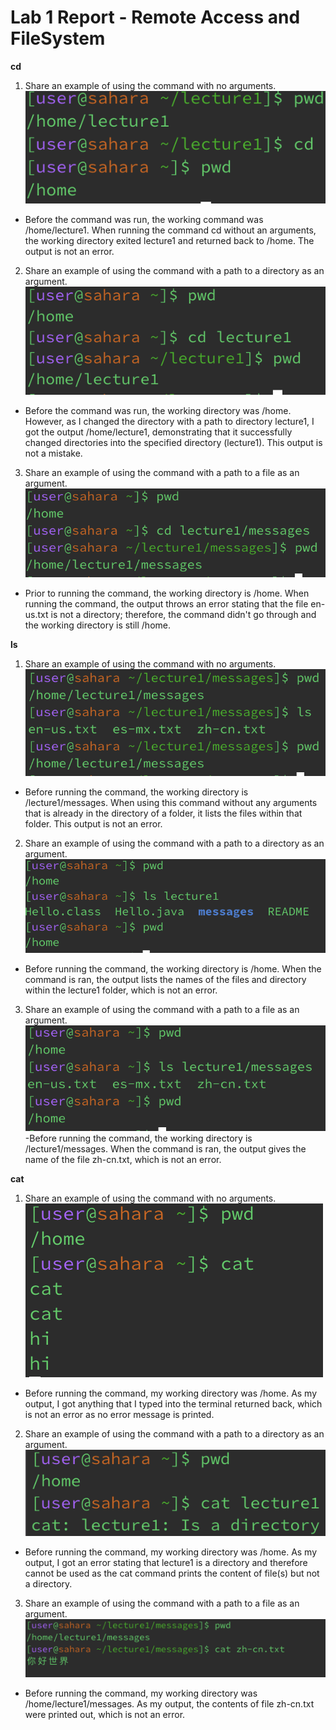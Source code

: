 # Lab 1 Report - Remote Access and FileSystem
**cd**
1. Share an example of using the command with no arguments.
![Image](cd1.png)
- Before the command was run, the working command was /home/lecture1. When running the command cd without an arguments, the working directory exited lecture1 and returned back to /home. The output is not an error.
2. Share an example of using the command with a path to a directory as an argument.
![Image](cd2.png)
- Before the command was run, the working directory was /home. However, as I changed the directory with a path to directory lecture1, I got the output /home/lecture1, demonstrating that it successfully changed directories into the specified directory (lecture1). This output is not a mistake.
3. Share an example of using the command with a path to a file as an argument.
![Image](cd3.png)
- Prior to running the command, the working directory is /home. When running the command, the output throws an error stating that the file en-us.txt is not a directory; therefore, the command didn't go through and the working directory is still /home.

**ls**
1. Share an example of using the command with no arguments.
![Image](ls1.png)
- Before running the command, the working directory is /lecture1/messages. When using this command without any arguments that is already in the directory of a folder, it lists the files within that folder. This output is not an error.
2. Share an example of using the command with a path to a directory as an argument.
![Image](ls2.png)
- Before running the command, the working directory is /home. When the command is ran, the output lists the names of the files and directory within the lecture1 folder, which is not an error.
3. Share an example of using the command with a path to a file as an argument.
![Image](ls3.png)
-Before running the command, the working directory is /lecture1/messages. When the command is ran, the output gives the name of the file zh-cn.txt, which is not an error.

**cat**
1. Share an example of using the command with no arguments.
![Image](cat1.png)
- Before running the command, my working directory was /home. As my output, I got anything that I typed into the terminal returned back, which is not an error as no error message is printed.
2. Share an example of using the command with a path to a directory as an argument.
![Image](cat2.png)
- Before running the command, my working directory was /home. As my output, I got an error stating that lecture1 is a directory and therefore cannot be used as the cat command prints the content of file(s) but not a directory.
3. Share an example of using the command with a path to a file as an argument.
![Image](cat3.png)
- Before running the command, my working directory was /home/lecture1/messages. As my output, the contents of file zh-cn.txt were printed out, which is not an error.

